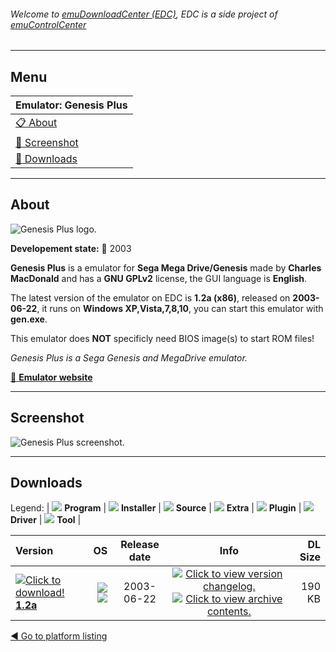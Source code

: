 ###### Welcome to [emuDownloadCenter (EDC)](https://github.com/PhoenixInteractiveNL/emuDownloadCenter/wiki/), EDC is a side project of [emuControlCenter](https://github.com/PhoenixInteractiveNL/emuControlCenter/wiki/)
***
## Menu
| **Emulator: Genesis Plus** |
|:---------|
| [:clipboard: About](#about) |
| [:sunrise: Screenshot](#screenshot) |
| [:floppy_disk: Downloads](#downloads) |
***
## About
![](https://github.com/PhoenixInteractiveNL/emuDownloadCenter/wiki/images_emulator/genesisplus_logo_200.jpg "Genesis Plus logo.")

**Developement state:** :red_circle: 2003

**Genesis Plus** is a emulator for **Sega Mega Drive/Genesis** made by **Charles MacDonald** and has a **GNU GPLv2** license, the GUI language is **English**.

The latest version of the emulator on EDC is **1.2a (x86)**, released on **2003-06-22**, it runs on **Windows XP,Vista,7,8,10**, you can start this emulator with **gen.exe**.

This emulator does **NOT** specificly need BIOS image(s) to start ROM files!

_Genesis Plus is a Sega Genesis and MegaDrive emulator._

[:link: **Emulator website**](http://www.techno-junk.org/)
***
## Screenshot
![](https://raw.githubusercontent.com/PhoenixInteractiveNL/emuDownloadCenter/master/hooks/genesisplus/emulator_screen_01.jpg "Genesis Plus screenshot.")
***
## Downloads
Legend: | 
![](https://raw.githubusercontent.com/wiki/PhoenixInteractiveNL/emuDownloadCenter/images_misc/icon_program_24.png) **Program** | 
![](https://raw.githubusercontent.com/wiki/PhoenixInteractiveNL/emuDownloadCenter/images_misc/icon_installer_24.png) **Installer** | 
![](https://raw.githubusercontent.com/wiki/PhoenixInteractiveNL/emuDownloadCenter/images_misc/icon_source_code_24.png) **Source** | 
![](https://raw.githubusercontent.com/wiki/PhoenixInteractiveNL/emuDownloadCenter/images_misc/icon_extra_24.png) **Extra** | 
![](https://raw.githubusercontent.com/wiki/PhoenixInteractiveNL/emuDownloadCenter/images_misc/icon_plugin_24.png) **Plugin** | 
![](https://raw.githubusercontent.com/wiki/PhoenixInteractiveNL/emuDownloadCenter/images_misc/icon_driver_24.png) **Driver** | 
![](https://raw.githubusercontent.com/wiki/PhoenixInteractiveNL/emuDownloadCenter/images_misc/icon_tool_24.png) **Tool** | 
 
| Version | OS | Release date | Info | DL Size |
|:--------|---:|:------------:|:----:|--------:|
| [![](https://raw.githubusercontent.com/wiki/PhoenixInteractiveNL/emuDownloadCenter/images_misc/icon_program_24.png "Click to download!")  **1.2a**](https://github.com/PhoenixInteractiveNL/edc-repo0003/raw/master/genesisplus/1.2a.7z) | ![](https://raw.githubusercontent.com/wiki/PhoenixInteractiveNL/emuDownloadCenter/images_misc/logo_windows_24.png) ![](https://raw.githubusercontent.com/wiki/PhoenixInteractiveNL/emuDownloadCenter/images_misc/icon_32-bit_24.png) | 2003-06-22 | [![](https://raw.githubusercontent.com/wiki/PhoenixInteractiveNL/emuDownloadCenter/images_misc/icon_changelog_24.png "Click to view version changelog.")](https://github.com/PhoenixInteractiveNL/edc-repo0003/blob/master/genesisplus/1.2a_changelog.txt) [![](https://raw.githubusercontent.com/wiki/PhoenixInteractiveNL/emuDownloadCenter/images_misc/icon_contents_24.png "Click to view archive contents.")](https://github.com/PhoenixInteractiveNL/edc-repo0003/blob/master/genesisplus/1.2a_contents.txt) | 190 KB |

[:arrow_backward: Go to platform listing](https://github.com/PhoenixInteractiveNL/emuDownloadCenter/wiki/EDC-Platform-List)

